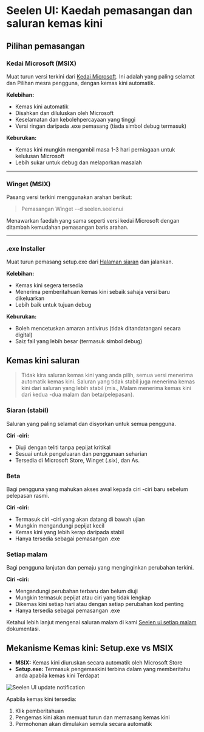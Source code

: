 # Seelen UI: Kaedah pemasangan dan saluran kemas kini

## Pilihan pemasangan

### Kedai Microsoft (MSIX)

Muat turun versi terkini dari
[Kedai Microsoft](https://www.microsoft.com/store). Ini adalah yang paling
selamat dan Pilihan mesra pengguna, dengan kemas kini automatik.

**Kelebihan:**

- Kemas kini automatik
- Disahkan dan diluluskan oleh Microsoft
- Keselamatan dan kebolehpercayaan yang tinggi
- Versi ringan daripada .exe pemasang (tiada simbol debug termasuk)

**Keburukan:**

- Kemas kini mungkin mengambil masa 1-3 hari perniagaan untuk kelulusan
  Microsoft
- Lebih sukar untuk debug dan melaporkan masalah

---

### Winget (MSIX)

Pasang versi terkini menggunakan arahan berikut:

> Pemasangan Winget --d seelen.seelenui

Menawarkan faedah yang sama seperti versi kedai Microsoft dengan ditambah
kemudahan pemasangan baris arahan.

---

### .exe Installer

Muat turun pemasang setup.exe dari
[Halaman siaran](https://github.com/eythaann/Seelen-UI/releases) dan jalankan.

**Kelebihan:**

- Kemas kini segera tersedia
- Menerima pemberitahuan kemas kini sebaik sahaja versi baru dikeluarkan
- Lebih baik untuk tujuan debug

**Keburukan:**

- Boleh mencetuskan amaran antivirus (tidak ditandatangani secara digital)
- Saiz fail yang lebih besar (termasuk simbol debug)

## Kemas kini saluran

> Tidak kira saluran kemas kini yang anda pilih, semua versi menerima automatik
> kemas kini. Saluran yang tidak stabil juga menerima kemas kini dari saluran
> yang lebih stabil (mis., Malam menerima kemas kini dari kedua -dua malam dan
> beta/pelepasan).

### Siaran (stabil)

Saluran yang paling selamat dan disyorkan untuk semua pengguna.

**Ciri -ciri:**

- Diuji dengan teliti tanpa pepijat kritikal
- Sesuai untuk pengeluaran dan penggunaan seharian
- Tersedia di Microsoft Store, Winget (.six), dan As.

### Beta

Bagi pengguna yang mahukan akses awal kepada ciri -ciri baru sebelum pelepasan
rasmi.

**Ciri -ciri:**

- Termasuk ciri -ciri yang akan datang di bawah ujian
- Mungkin mengandungi pepijat kecil
- Kemas kini yang lebih kerap daripada stabil
- Hanya tersedia sebagai pemasangan .exe

### Setiap malam

Bagi pengguna lanjutan dan pemaju yang menginginkan perubahan terkini.

**Ciri -ciri:**

- Mengandungi perubahan terbaru dan belum diuji
- Mungkin termasuk pepijat atau ciri yang tidak lengkap
- Dikemas kini setiap hari atau dengan setiap perubahan kod penting
- Hanya tersedia sebagai pemasangan .exe

Ketahui lebih lanjut mengenai saluran malam di kami
[Seelen ui setiap malam](https://seelen.io/blog/nightly) dokumentasi.

## Mekanisme Kemas kini: Setup.exe vs MSIX

- **MSIX:** Kemas kini diuruskan secara automatik oleh Microsoft Store
- **Setup.exe:** Termasuk pengemaskini terbina dalam yang memberitahu anda
  apabila kemas kini Terdapat

![Seelen UI update notification](https://github.com/Seelen-Inc/slu-blog/blob/master/blog/seelen-ui-distribution-channels/image.png?raw=true)

Apabila kemas kini tersedia:

1. Klik pemberitahuan
2. Pengemas kini akan memuat turun dan memasang kemas kini
3. Permohonan akan dimulakan semula secara automatik
